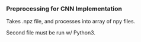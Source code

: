 ### Preprocessing for CNN Implementation

Takes .npz file, and processes into array of npy files.

Second file must be run w/ Python3.
